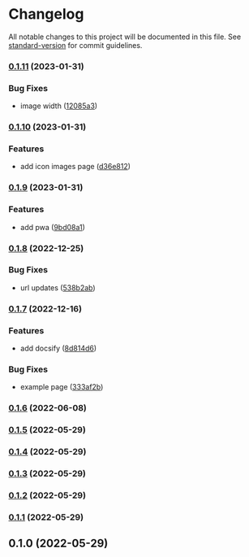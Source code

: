 # Changelog

All notable changes to this project will be documented in this file. See [standard-version](https://github.com/conventional-changelog/standard-version) for commit guidelines.

### [0.1.11](https://github.com/shinokada/svelte-remix-icons/compare/v0.1.10...v0.1.11) (2023-01-31)


### Bug Fixes

* image width ([12085a3](https://github.com/shinokada/svelte-remix-icons/commit/12085a3043fe012c7f058d3991c2ca63b09edc73))

### [0.1.10](https://github.com/shinokada/svelte-remix-icons/compare/v0.1.9...v0.1.10) (2023-01-31)

### Features

- add icon images page ([d36e812](https://github.com/shinokada/svelte-remix-icons/commit/d36e812185dd945d75bc7a3f3b06efdca07d0e15))

### [0.1.9](https://github.com/shinokada/svelte-remix-icons/compare/v0.1.8...v0.1.9) (2023-01-31)

### Features

- add pwa ([9bd08a1](https://github.com/shinokada/svelte-remix-icons/commit/9bd08a16ced80fd53f3ab62681e38788d929deb1))

### [0.1.8](https://github.com/shinokada/svelte-remix-icons/compare/v0.1.7...v0.1.8) (2022-12-25)

### Bug Fixes

- url updates ([538b2ab](https://github.com/shinokada/svelte-remix-icons/commit/538b2ab67510ea9cb43d70f74d90202ce9846d2f))

### [0.1.7](https://github.com/shinokada/svelte-remix-icons/compare/v0.1.6...v0.1.7) (2022-12-16)

### Features

- add docsify ([8d814d6](https://github.com/shinokada/svelte-remix-icons/commit/8d814d6d5c9121cf5a8f07e3ee6df5d58bad5f8a))

### Bug Fixes

- example page ([333af2b](https://github.com/shinokada/svelte-remix-icons/commit/333af2b001e94b524ddaf465cf17ddedc9559968))

### [0.1.6](https://github.com/shinokada/svelte-remix-icons/compare/v0.1.5...v0.1.6) (2022-06-08)

### [0.1.5](https://github.com/shinokada/svelte-remix-icons/compare/v0.1.4...v0.1.5) (2022-05-29)

### [0.1.4](https://github.com/shinokada/svelte-remix-icons/compare/v0.1.3...v0.1.4) (2022-05-29)

### [0.1.3](https://github.com/shinokada/svelte-remix-icons/compare/v0.1.2...v0.1.3) (2022-05-29)

### [0.1.2](https://github.com/shinokada/svelte-remix-icons/compare/v0.1.1...v0.1.2) (2022-05-29)

### [0.1.1](https://github.com/shinokada/svelte-remix-icons/compare/v0.1.0...v0.1.1) (2022-05-29)

## 0.1.0 (2022-05-29)
